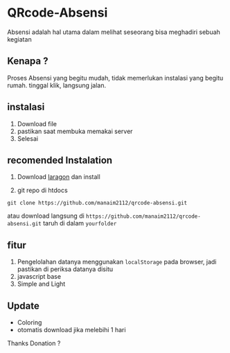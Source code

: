# QRcode-Absensi
Absensi adalah hal utama dalam melihat seseorang bisa meghadiri sebuah kegiatan

## Kenapa ?
Proses Absensi yang begitu mudah, tidak memerlukan instalasi yang begitu rumah. tinggal klik, langsung jalan.

## instalasi
1. Download file 
2. pastikan saat membuka memakai server
3. Selesai

## recomended Instalation
1. Download [laragon](https://laragon.org/download/) dan install

2. git repo di htdocs
```base
git clone https://github.com/manaim2112/qrcode-absensi.git
```
atau download langsung di ``` https://github.com/manaim2112/qrcode-absensi.git ``` taruh di dalam ``` yourfolder ```


 


## fitur
1. Pengelolahan datanya menggunakan `localStorage` pada browser, jadi pastikan di periksa datanya disitu
2. javascript base
3. Simple and Light

## Update
- Coloring
- otomatis download jika melebihi 1 hari

Thanks
Donation ? 
